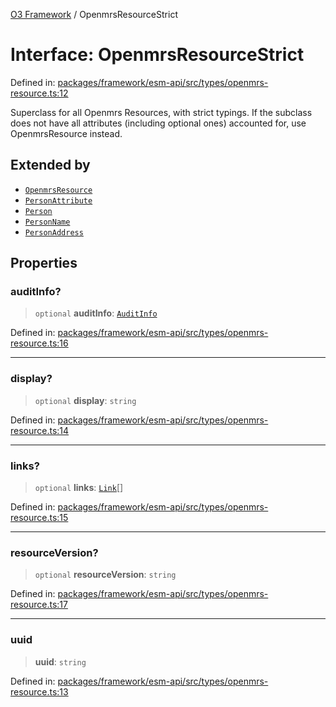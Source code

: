 [O3 Framework](../API.md) / OpenmrsResourceStrict

# Interface: OpenmrsResourceStrict

Defined in: [packages/framework/esm-api/src/types/openmrs-resource.ts:12](https://github.com/its-kios09/openmrs-esm-core/blob/main/packages/framework/esm-api/src/types/openmrs-resource.ts#L12)

Superclass for all Openmrs Resources, with strict typings.
If the subclass does not have all attributes (including optional ones)
accounted for, use OpenmrsResource instead.

## Extended by

- [`OpenmrsResource`](OpenmrsResource.md)
- [`PersonAttribute`](PersonAttribute.md)
- [`Person`](Person.md)
- [`PersonName`](PersonName.md)
- [`PersonAddress`](PersonAddress.md)

## Properties

### auditInfo?

> `optional` **auditInfo**: [`AuditInfo`](AuditInfo.md)

Defined in: [packages/framework/esm-api/src/types/openmrs-resource.ts:16](https://github.com/its-kios09/openmrs-esm-core/blob/main/packages/framework/esm-api/src/types/openmrs-resource.ts#L16)

***

### display?

> `optional` **display**: `string`

Defined in: [packages/framework/esm-api/src/types/openmrs-resource.ts:14](https://github.com/its-kios09/openmrs-esm-core/blob/main/packages/framework/esm-api/src/types/openmrs-resource.ts#L14)

***

### links?

> `optional` **links**: [`Link`](Link.md)[]

Defined in: [packages/framework/esm-api/src/types/openmrs-resource.ts:15](https://github.com/its-kios09/openmrs-esm-core/blob/main/packages/framework/esm-api/src/types/openmrs-resource.ts#L15)

***

### resourceVersion?

> `optional` **resourceVersion**: `string`

Defined in: [packages/framework/esm-api/src/types/openmrs-resource.ts:17](https://github.com/its-kios09/openmrs-esm-core/blob/main/packages/framework/esm-api/src/types/openmrs-resource.ts#L17)

***

### uuid

> **uuid**: `string`

Defined in: [packages/framework/esm-api/src/types/openmrs-resource.ts:13](https://github.com/its-kios09/openmrs-esm-core/blob/main/packages/framework/esm-api/src/types/openmrs-resource.ts#L13)
